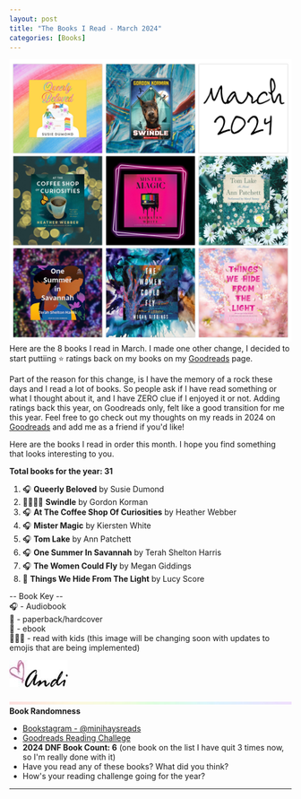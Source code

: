 ```yaml
---
layout: post
title: "The Books I Read - March 2024"
categories: [Books]
---
```

![books](/images/March2024Books.JPG)
Here are the 8 books I read in March. I made one other change, I decided to start puttiing ⭐️ ratings back on my books on my [Goodreads](https://www.goodreads.com/user_challenges/48253141) page.

Part of the reason for this change, is I have the memory of a rock these days and I read a lot of books. So people ask if I have read something or what I thought about it, and I have ZERO clue if I enjoyed it or not. Adding ratings back this year, on Goodreads only, felt like a good transition for me this year. Feel free to go check out my thoughts on my reads in 2024 on [Goodreads](https://www.goodreads.com/user_challenges/48253141) and add me as a friend if you'd like!

Here are the books I read in order this month. I hope you find something that looks interesting to you. 

**Total books for the year: 31**

1. 🎧 **Queerly Beloved** by Susie Dumond
2. 📖👩‍👧‍👦 **Swindle** by Gordon Korman
3. 🎧 **At The Coffee Shop Of Curiosities** by Heather Webber
4. 🎧 **Mister Magic** by Kiersten White
5. 🎧 **Tom Lake** by Ann Patchett
6. 🎧 **One Summer In Savannah** by Terah Shelton Harris
7. 🎧 **The Women Could Fly** by Megan Giddings
8. 📱 **Things We Hide From The Light** by Lucy Score

-- Book Key -- <br />
🎧 - Audiobook <br />
📖 - paperback/hardcover <br />
📱 - ebook <br />
👩‍👧‍👦 - read with kids (this image will be changing soon with updates to emojis that are being implemented)

![Andi](/images/andi.jpg)

![header](/images/SkinnyRainbow2.jpeg)
**Book Randomness**
- [Bookstagram - @minihaysreads](http://instagram.com/minihaysreads)
- [Goodreads Reading Challege](https://www.goodreads.com/user_challenges/48253141)
- **2024 DNF Book Count: 6** (one book on the list I have quit 3 times now, so I'm really done with it)
- Have you read any of these books? What did you think?
- How's your reading challenge going for the year?

----